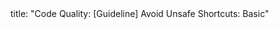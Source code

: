 <frontmatter>
title: "Code Quality: [Guideline] Avoid Unsafe Shortcuts: Basic"
</frontmatter>

<include src="container-inPage-asFlat.md" boilerplate />
